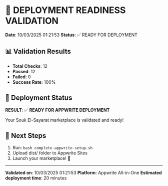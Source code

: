 # 🚀 DEPLOYMENT READINESS VALIDATION

**Date**: 10/03/2025 01:21:53
**Status**: ✅ READY FOR DEPLOYMENT

## 📊 Validation Results

- **Total Checks**: 12
- **Passed**: 12
- **Failed**: 0
- **Success Rate**: 100%

## 🎯 Deployment Status

**RESULT**: ✅ **READY FOR APPWRITE DEPLOYMENT**

Your Souk El-Sayarat marketplace is validated and ready!

## 🚀 Next Steps

1. Run: `bash complete-appwrite-setup.sh`
2. Upload dist/ folder to Appwrite Sites
3. Launch your marketplace! 🎉

---

**Validated on**: 10/03/2025 01:21:53
**Platform**: Appwrite All-in-One
**Estimated deployment time**: 20 minutes
